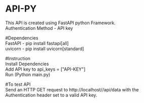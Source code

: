 # API-PY
This API is created using FastAPI python Framework. 
</br>Authentication Method - API key

#Dependencies
</br>FastAPI - pip install fastapi[all]
</br>uvicorn - pip install uvicorn[standard]


#Instruction 
</br>Install Dependencies 
</br>Add API key to api_keys = ["API-KEY"] 
</br>Run (Python main.py)

#To test API
</br>Send an HTTP GET request to http://localhost//api/data with the Authentication header set to a valid API key.
